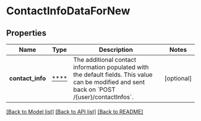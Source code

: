# ContactInfoDataForNew

## Properties
Name | Type | Description | Notes
------------ | ------------- | ------------- | -------------
**contact_info** | [****](.md) | The additional contact information populated with the default fields. This value can be modified and sent back on &#x60;POST /{user}/contactInfos&#x60;. | [optional] 

[[Back to Model list]](../../README.md#documentation-for-models) [[Back to API list]](../../README.md#documentation-for-api-endpoints) [[Back to README]](../../README.md)

